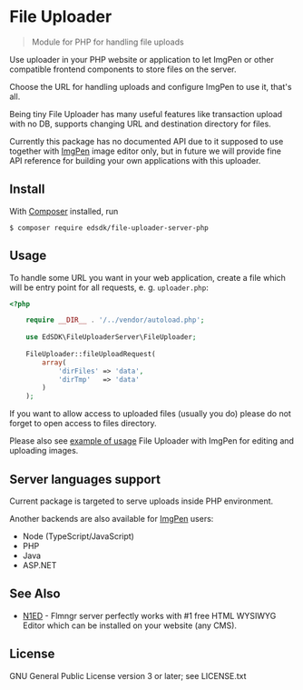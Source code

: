 # File Uploader

> Module for PHP for handling file uploads

Use uploader in your PHP website or application to let ImgPen or other compatible frontend components to store files on the server.

Choose the URL for handling uploads and configure ImgPen to use it, that's all.

Being tiny File Uploader has many useful features like transaction upload with no DB, supports changing URL and destination directory for files.

Currently this package has no documented API due to it supposed to use together with [ImgPen](https://imgpen.com) image editor only, but in future we will provide fine API reference for building your own applications with this uploader.


## Install

With [Composer](https://getcomposer.org/) installed, run

```
$ composer require edsdk/file-uploader-server-php
```


## Usage

To handle some URL you want in your web application, create a file which will be entry point for all requests, e. g. `uploader.php`: 

```php
<?php

    require __DIR__ . '/../vendor/autoload.php';
    
    use EdSDK\FileUploaderServer\FileUploader;
    
    FileUploader::fileUploadRequest(
        array(
            'dirFiles' => 'data',
            'dirTmp'   => 'data'
        )
    );
```

If you want to allow access to uploaded files (usually you do) please do not forget to open access to files directory.

Please also see [example of usage](https://packagist.org/packages/edsdk/imgpen-example-php) File Uploader with ImgPen for editing and uploading images.


## Server languages support

Current package is targeted to serve uploads inside PHP environment.

Another backends are also available for [ImgPen](https://imgpen.com) users:

- Node (TypeScript/JavaScript)
- PHP
- Java
- ASP.NET


## See Also

- [N1ED](https://n1ed.com) - Flmngr server perfectly works with #1 free HTML WYSIWYG Editor which can be installed on your website (any CMS).


## License

GNU General Public License version 3 or later; see LICENSE.txt